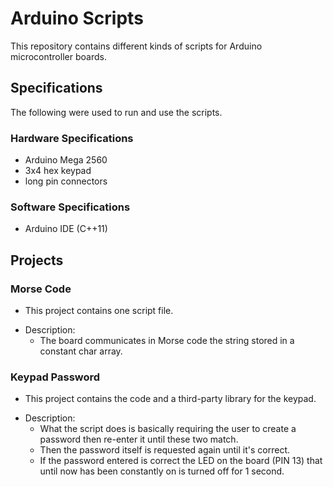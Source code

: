 # Arduino Scripts #

This repository contains different kinds of scripts for Arduino microcontroller boards.

## Specifications ##

The following were used to run and use the scripts.

### Hardware Specifications ###

* Arduino Mega 2560   
* 3x4 hex keypad
* long pin connectors

### Software Specifications ###

* Arduino IDE (C++11)

## Projects ###

### Morse Code ###

* This project contains one script file.
+ Description:
	* The board communicates in Morse code the string stored in a constant char array.


### Keypad Password ###

* This project contains the code and a third-party library for the keypad.
+ Description:
	* What the script does is basically requiring the user to create a password then re-enter it until these two match.
	* Then the password itself is requested again until it's correct.
	* If the password entered is correct the LED on the board (PIN 13) that until now has been constantly on is turned off for 1 second.
